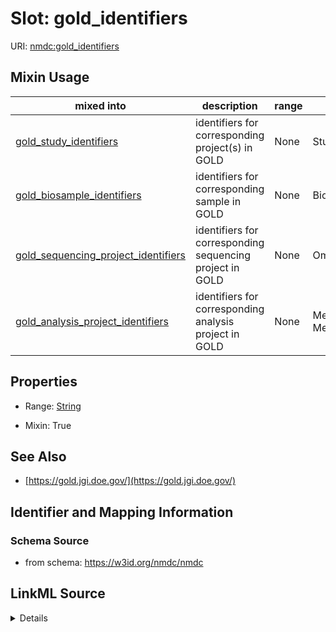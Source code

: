 # Slot: gold_identifiers

URI: [nmdc:gold_identifiers](https://w3id.org/nmdc/gold_identifiers)



<!-- no inheritance hierarchy -->






## Mixin Usage

| mixed into | description | range | domain |
| --- | --- | --- | --- |
| [gold_study_identifiers](gold_study_identifiers.md) | identifiers for corresponding project(s) in GOLD | None | Study |
| [gold_biosample_identifiers](gold_biosample_identifiers.md) | identifiers for corresponding sample in GOLD | None | Biosample |
| [gold_sequencing_project_identifiers](gold_sequencing_project_identifiers.md) | identifiers for corresponding sequencing project in GOLD | None | OmicsProcessing |
| [gold_analysis_project_identifiers](gold_analysis_project_identifiers.md) | identifiers for corresponding analysis project in GOLD | None | MetagenomeAnnotationActivity, MetatranscriptomeAnnotationActivity |



## Properties

* Range: [String](String.md)

* Mixin: True





## See Also

* [https://gold.jgi.doe.gov/](https://gold.jgi.doe.gov/)

## Identifier and Mapping Information







### Schema Source


* from schema: https://w3id.org/nmdc/nmdc




## LinkML Source

<details>
```yaml
name: gold_identifiers
from_schema: https://w3id.org/nmdc/nmdc
see_also:
- https://gold.jgi.doe.gov/
rank: 1000
mixin: true
alias: gold_identifiers
range: string

```
</details>